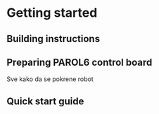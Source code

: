 # Getting started

## Building instructions

## Preparing PAROL6 control board
Sve kako da se pokrene robot
## Quick start guide